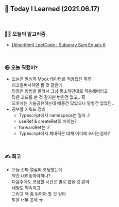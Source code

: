 ## 🚀 Today I Learned (2021.06.17)

<br/>

### **👨‍💻 오늘의 알고리즘**

-   [[Algorithm] LeetCode : Subarray Sum Equals K](https://codi-rano.tistory.com/113)

<br/>

### **😆 오늘 뭐했어?**

-   오늘은 열심히 Mock 데이터를 적용했던 하루  
    리코일써서하면 될 것 같은데  
    당장은 방법을 몰라서 그냥 평소하던대로 적용해버리고  
    많은 코드를 쓴 것 같지만 변한건 없고.. 흑  
    오후에는 기술공유하는데 배울건 많았으나 말할건 없었던..
-   공부할 키워드 정리
    -   Typescript에서 namespace는 뭘까..?
    -   useRef & createRef의 차이는?
    -   forwardRef는..?
    -   Typescript에서 제네릭은 대체 어디에 쓰이는걸까?

<br/>

### **✍️ 회고**

-  오늘 진짜 열심히 코딩했는데  
    약간 내려놓아야하나?  
    다음주에도 코딩할 시간은 별로 없을 것 같아  
    내일도 약속이고  
    그리고 책 좀 읽어야 할 것 같아  
    말을 너무 못해 ㅠ
